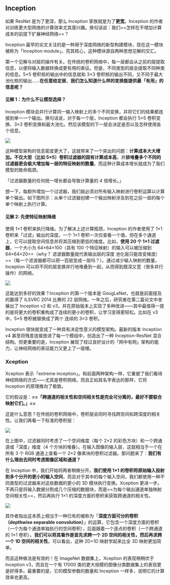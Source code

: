 ## Inception

如果 ResNet 是为了更深，那么 Inception 家族就是为了**更宽**。Inception 的作者对训练更大型网络的计算效率尤其感兴趣。换句话说：我们==怎样在不增加计算成本的前提下扩展神经网络==？

Inception 最早的论文关注的是一种用于深度网络的新型构建模块，现在这一模块被称为「Inception module」。究其核心，这种模块源自两种思想见解的交汇。

第一个见解与对层的操作有关。在传统的卷积网络中，每一层都会从之前的层提取信息，以便将输入数据转换成更有用的表征。但是，不同类型的层会提取不同种类的信息。5×5 卷积核的输出中的信息就和 3×3 卷积核的输出不同，又不同于最大池化核的输出……**在任意给定层**，**我们怎么知道什么样的变换能提供最「有用」的信息呢？**

#### 见解 1：为什么不让模型选择？

Inception 模块会并行计算同一输入映射上的多个不同变换，并将它们的结果都连接到单一一个输出。换句话说，对于每一个层，Inception 都会执行 5×5 卷积变换、3×3 卷积变换和最大池化。然后该模型的下一层会决定是否以及怎样使用各个信息。

![](/Users/liuxingyu/Pictures/markdown/inception.png)

这种模型架构的信息密度更大了，这就带来了一个突出的问题：**计算成本大大增加。**不仅**大型（比如 5×5）卷积过滤器的固有计算成本高**，并**排堆叠多个不同的过滤器更会极大增加每一层的特征映射的数量**。而这种计算成本增长就成为了我们模型的致命瓶颈。

「过滤器数量的任何统一增长都会导致计算量的 4 倍增长。」

想一下，每额外增加一个过滤器，我们就必须对所有输入映射进行卷积运算以计算单个输出。如下图所示：从单个过滤器创建一个输出映射涉及到在之前一层的每个单个映射上执行计算。

#### 见解 2: 先使特征映射降维

使用 1×1 卷积来执行降维。为了解决上述计算瓶颈，Inception 的作者使用了 1×1 卷积来「过滤」输出的深度。一个 1×1 卷积一次仅查看一个值，但在多个通道上，它可以提取空间信息并将其压缩到更低的维度。比如，**使用 20 个 1×1 过滤器**，一个大小为 64×64×100（具有 100 个特征映射）的输入可以被压缩到 64×64×20==（why？ 滤波器数量就代表输出层的深度 池化层只能改变维度）==（每一个滤波器都可以把一百层变成一层吗？）。通过减少输入映射的数量，Inception 可以将不同的层变换并行地堆叠到一起，从而得到既深又宽（很多并行操作）的网络。

![](/Users/liuxingyu/Pictures/markdown/inception1.png)

这能达到多好的效果？Inception 的第一个版本是 GoogLeNet，也就是前面提及的赢得了 ILSVRC 2014 比赛的 22 层网络。一年之后，研究者在第二篇论文中发展出了 Inception v2 和 v3，并在原始版本上实现了多种改进——其中最值得一提的是将更大的卷积重构成了连续的更小的卷积，让学习变得更轻松。比如在 v3 中，5×5 卷积被替换成了两个 连续的 3×3 卷积。

Inception 很快就变成了一种具有决定性意义的模型架构。最新的版本 Inception v4 甚至将残差连接放进了每一个模组中，创造出了一种 Inception-ResNet 混合结构。但更重要的是，Inception 展现了经过良好设计的「网中有网」架构的能力，让神经网络的表征能力又更上了一层楼。



### Xception

Xception 表示「extreme inception」。和前面两种架构一样，它重塑了我们看待神经网络的方式——尤其是卷积网络。而且正如其名字表达的那样，它将 Inception 的原理推向了极致。

它的假设是：**==「跨通道的相关性和空间相关性是完全可分离的，最好不要联合映射它们。」==**

这是什么意思？在传统的卷积网络中，卷积层会同时寻找跨空间和跨深度的相关性。让我们再看一下标准的卷积层：

![](/Users/liuxingyu/Pictures/markdown/conv.png)

在上图中，过滤器同时考虑了一个空间维度（每个 2×2 的彩色方块）和一个跨通道或「深度」维度（4 个方块的堆叠）。在输入图像的输入层，这就相当于一个在所有 3 个 RGB 通道上查看一个 2×2 像素块的卷积过滤器。那问题来了：**我们有什么理由去同时考虑图像区域和通道？**

在 Inception 中，我们开始将两者稍微分开。**我们使用 1×1 的卷积将原始输入投射到多个分开的更小的输入空间**，而且对于其中的每个输入空间，我们都使用一种不同类型的过滤器来对这些数据的更小的 3D 模块执行变换。Xception 更进一步。不再只是将输入数据分割成几个压缩的数据块，而是==为每个输出通道单独映射空间相关性==，然后再执行 1×1 的深度方面的卷积来获取跨通道的相关性。

![](/Users/liuxingyu/Pictures/markdown/xinception.png)

其作者指出这本质上相当于一种已有的被称为「**深度方面可分的卷积（depthwise separable convolution）**」的运算，它包含一个深度方面的卷积（一个为每个通道单独执行的空间卷积），后面跟着一个逐点的卷积（一个跨通道的 1×1 卷积）。**我们可以将其看作是首先求跨一个 2D 空间的相关性，然后再求跨一个 1D 空间的相关性**。可以看出，这种 2D+1D 映射学起来比全 3D 映射更加简单。

而且这种做法是有效的！在 ImageNet 数据集上，Xception 的表现稍稍优于 Inception v3，而且在一个有 17000 类的更大规模的图像分类数据集上的表现更是好得多。最重要的是，它的模型参数的数量和 Inception 一样多，说明它的计算效率也更高。
